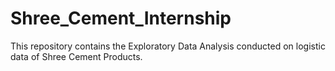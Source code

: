 # Shree_Cement_Internship
This repository contains the Exploratory Data Analysis conducted on logistic data of Shree Cement Products.

